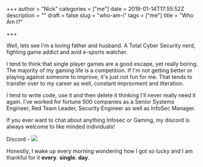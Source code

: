 +++
author = "Nick"
categories = ["me"]
date = 2019-01-14T17:55:52Z
description = ""
draft = false
slug = "who-am-i"
tags = ["me"]
title = "Who Am I?"

+++


Well, lets see I'm a loving father and husband. A Total Cyber Security nerd, fighting game addict and avid e-sports watcher.

I tend to think that single player games are a good escape, yet really boring. The majority of my gaming life is a competition. If I'm not getting better or playing against someone to improve, it's just not fun for me. That tends to transfer over to my career as well, constant improvment and itteration. 

I tend to write code, use it and then delete it thinking I'll never really need it again. I've worked for fortune 500 companies as a Senior Systems Engineer, Red Team Leader, Security Engineer as well as InfoSec Manager.

If you ever want to chat about anything Infosec or Gaming, my discord is always welcome to like minded individuals! 

Discord - ![](https://discord.gg/TyKAtM69BW)

Honestly, I wake up every morning wondering how I got so lucky and I am thankful for it **every**. **single**. **day**.